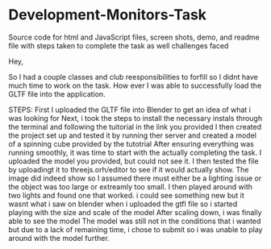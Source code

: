 # Development-Monitors-Task
Source code for html and JavaScript files, screen shots, demo, and readme file with steps taken to complete the task as well challenges faced 

Hey,

So I had a couple classes and club reesponsibilities to forfill so I didnt have much time to work on the task. How ever I was able to successfully load the GLTF file into the application. 

STEPS: 
First I uploaded the GLTF file into Blender to get an idea of what i was looking for
Next, i took the steps to install the necessary instals through the terminal and following the tuitorial in the link you provided
I then created the project set up and tested it by running ther server and created a model of a spinning cube provided by the tutotrial
After ensuring everything was running smoothly, it was time to start with the actually completing the task. 
I uploaded the model you provided, but could not see it.
I then tested the file by uploadingt it to threejs.orh/editor to see if it would actually show. 
The image did indeed show so I assumed there must either be a lighting issue or the object was too large or extreamly too small. 
I then played  around with two lights and found one that worked. i could see something new but it wasnt what i saw on blender when i uploaded the gtfl file so i started playing with the size and scale of the model 
After scaling down, i was finally able to see the model 
The model was still not in the conditions that i wanted but due to a lack of remaining time, i chose to submit so i was unable to play around with the model further. 
